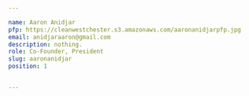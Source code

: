 ```yaml
---

name: Aaron Anidjar
pfp: https://cleanwestchester.s3.amazonaws.com/aaronanidjarpfp.jpg
email: anidjaraaron@gmail.com
description: nothing.
role: Co-Founder, President
slug: aaronanidjar
position: 1


---
```

